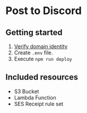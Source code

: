 # Post to Discord

## Getting started

1. [Verify domain identity](https://docs.aws.amazon.com/ses/latest/dg/creating-identities.html)
2. Create `.env` file.
3. Execute `npm run deploy`

## Included resources

- S3 Bucket
- Lambda Function
- SES Receipt rule set
